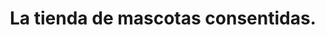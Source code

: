 ---
title: "La tienda de mascotas consentidas."
url: /bogota/la-tienda-de-mascotas-consentidas/
shop: Tiere
---
